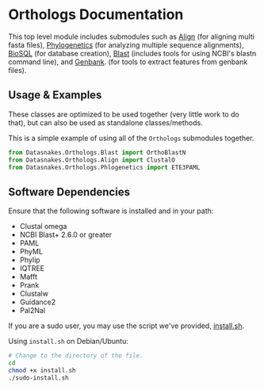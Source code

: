 Orthologs Documentation
========================
This top level module includes submodules such as [Align](https://github.com/datasnakes/Datasnakes-Scripts/blob/master/Datasnakes/Orthologs/Align/README.md) (for aligning multi fasta files),
[Phylogenetics](https://github.com/datasnakes/Datasnakes-Scripts/blob/master/Datasnakes/Orthologs/Phylogenetics/README.md) (for analyzing multiple sequence alignments), [BioSQL]() (for database creation),
[Blast](https://github.com/datasnakes/Datasnakes-Scripts/tree/master/Datasnakes/Orthologs/Blast) (includes tools for using NCBI's blastn command line), and [Genbank](https://github.com/datasnakes/Datasnakes-Scripts/blob/master/Datasnakes/Orthologs/Genbank/README.md).
(for tools to extract features from genbank files).

## Usage & Examples
These classes are optimized to be used together (very little work to do that),
but can also be used as standalone classes/methods.

This is a simple example of using all of the `Orthologs` submodules together.


``` python
from Datasnakes.Orthologs.Blast import OrthoBlastN
from Datasnakes.Orthologs.Align import ClustalO
from Datasnakes.Orthologs.Phlogenetics import ETE3PAML

```

## Software Dependencies
Ensure that the following software is installed and in your path:
- Clustal omega
- NCBI Blast+ 2.6.0 or greater
- PAML
- PhyML
- Phylip
- IQTREE
- Mafft
- Prank
- Clustalw
- Guidance2
- Pal2Nal

If you are a sudo user, you may use the script we've provided, [install.sh](https://github.com/datasnakes/Datasnakes-Scripts/blob/master/Datasnakes/Orthologs/install.sh).

Using `install.sh` on Debian/Ubuntu:

``` bash
# Change to the directory of the file.
cd
chmod +x install.sh
./sudo-install.sh

```
